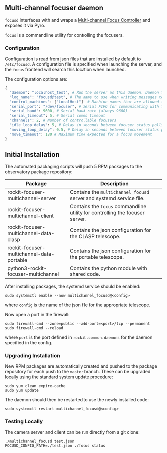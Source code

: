 ## Multi-channel focuser daemon

`focusd` interfaces with and wraps a [Multi-channel Focus Controller](https://github.com/rockit-astro/focus-controller) and exposes it via Pyro.

`focus` is a commandline utility for controlling the focusers.

### Configuration

Configuration is read from json files that are installed by default to `/etc/focusd`.
A configuration file is specified when launching the server, and the `focus` frontend will search this location when launched.

The configuration options are:
```python
{
  "daemon": "localhost_test", # Run the server as this daemon. Daemon types are registered in `rockit.common.daemons`.
  "log_name": "focusd@test", # The name to use when writing messages to the observatory log.
  "control_machines": ["LocalHost"], # Machine names that are allowed to control (rather than just query) state. Machine names are registered in `rockit.common.IP`.
  "serial_port": "/dev/focuser", # Serial FIFO for communicating with the focuser
  "serial_baud": 9600, # Serial baud rate (always 9600)
  "serial_timeout": 5, # Serial comms timeout
  "channels": 2, # Number of controllable focusers
  "idle_loop_delay": 5, # Delay in seconds between focuser status polls when idle
  "moving_loop_delay": 0.5, # Delay in seconds between focuser status polls when moving
  "move_timeout": 180 # Maximum time expected for a focus movement
}

```
## Initial Installation

The automated packaging scripts will push 5 RPM packages to the observatory package repository:

| Package                                   | Description                                                                  |
|-------------------------------------------|------------------------------------------------------------------------------|
| rockit-focuser-multichannel-server        | Contains the `multichannel_focusd` server and systemd service file.          |
| rockit-focuser-multichannel-client        | Contains the `focus` commandline utility for controlling the focuser server. |
| rockit-focuser-multichannel-data-clasp    | Contains the json configuration for the CLASP telescope.                     |
| rockit-focuser-multichannel-data-portable | Contains the json configuration for the portable telescope.            |
| python3-rockit-focuser-multichannel       | Contains the python module with shared code.                                 |

After installing packages, the systemd service should be enabled:

```
sudo systemctl enable --now multichannel_focusd@<config>
```

where `config` is the name of the json file for the appropriate telescope.

Now open a port in the firewall:
```
sudo firewall-cmd --zone=public --add-port=<port>/tcp --permanent
sudo firewall-cmd --reload
```
where `port` is the port defined in `rockit.common.daemons` for the daemon specified in the config.

### Upgrading Installation

New RPM packages are automatically created and pushed to the package repository for each push to the `master` branch.
These can be upgraded locally using the standard system update procedure:
```
sudo yum clean expire-cache
sudo yum update
```

The daemon should then be restarted to use the newly installed code:
```
sudo systemctl restart multichannel_focusd@<config>
```

### Testing Locally

The camera server and client can be run directly from a git clone:
```
./multichannel_focusd test.json
FOCUSD_CONFIG_PATH=./test.json ./focus status
```
